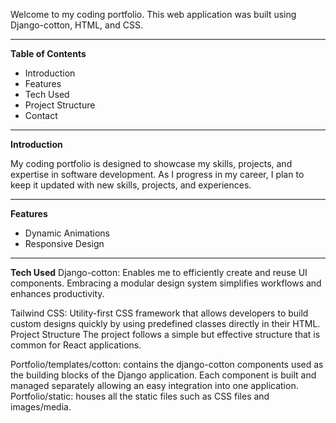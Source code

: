 Welcome to my coding portfolio. This web application was built using Django-cotton, HTML, and CSS.


____________________________

**Table of Contents**
- Introduction
- Features
- Tech Used
- Project Structure
- Contact

_____________________________
**Introduction**

My coding portfolio is designed to showcase my skills, projects, and expertise in software development. As I progress in my career, I plan to keep it updated with new skills, projects, and experiences.
_______
**Features**

- Dynamic Animations
- Responsive Design
___________________

**Tech Used**
Django-cotton: Enables me to efficiently create and reuse UI components. Embracing a modular design system simplifies workflows and enhances productivity.

Tailwind CSS: Utility-first CSS framework that allows developers to build custom designs quickly by using predefined classes directly in their HTML.
Project Structure
The project follows a simple but effective structure that is common for React applications.

Portfolio/templates/cotton: contains the django-cotton components used as the building blocks of the Django application. Each component is built and managed separately allowing an easy integration into one application.
Portfolio/static: houses all the static files such as CSS files and images/media.
